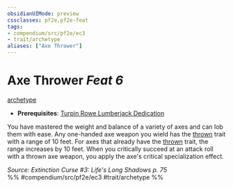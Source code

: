 ```yaml
---
obsidianUIMode: preview
cssclasses: pf2e,pf2e-feat
tags:
- compendium/src/pf2e/ec3
- trait/archetype
aliases: ["Axe Thrower"]
---
```

# Axe Thrower  *Feat 6*  
[archetype](rules/traits/archetype.md "Archetype Feat Trait")  

- **Prerequisites**: [Turpin Rowe Lumberjack Dedication](compendium/feats/turpin-rowe-lumberjack-dedication-ec3.md)

You have mastered the weight and balance of a variety of axes and can lob them with ease. Any one-handed axe weapon you wield has the [thrown](rules/traits/thrown.md "Thrown Weapon Trait") trait with a range of 10 feet. For axes that already have the [thrown](rules/traits/thrown.md "Thrown Weapon Trait") trait, the range increases by 10 feet. When you critically succeed at an attack roll with a thrown axe weapon, you apply the axe's critical specialization effect.

*Source: Extinction Curse #3: Life's Long Shadows p. 75*  
%% #compendium/src/pf2e/ec3 #trait/archetype %%